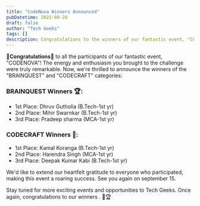 ```yaml
---
title: "CodeNova Winners Announced"
pubDatetime: 2023-08-28
draft: false
author: "Tech Geeks"
tags: []
description: Congratulations to the winners of our fantastic event, "CODENOVA"! The energy and enthusiasm you brought to the challenge were truly remarkable. Now, we're thrilled to announce the winners of the "BRAINQUEST" and "CODECRAFT" categories.
---
```


**🎉Congratulations🎉** to all the participants of our fantastic event, "CODENOVA"! The energy and enthusiasm you brought to the challenge were truly remarkable. Now, we're thrilled to announce the winners of the "BRAINQUEST" and "CODECRAFT" categories:

### BRAINQUEST Winners 🏆:

- 1st Place: Dhruv Gutholia (B.Tech-1st yr)
- 2nd Place: Mihir Swarnkar (B.Tech-1st yr)
- 3rd Place: Pradeep sharma (MCA-1st yr)

### CODECRAFT Winners 🏅:

- 1st Place: Kamal Koranga (B.Tech-1st yr)
- 2nd Place: Harendra Singh (MCA-1st yr)
- 3rd Place: Deepak Kumar Kabi (B.Tech-1st yr)

We'd like to extend our heartfelt gratitude to everyone who participated, making this event a roaring success. See you again on september 15.

Stay tuned for more exciting events and opportunities to Tech Geeks. Once again, congratulations to our winners . 🌟🏆

